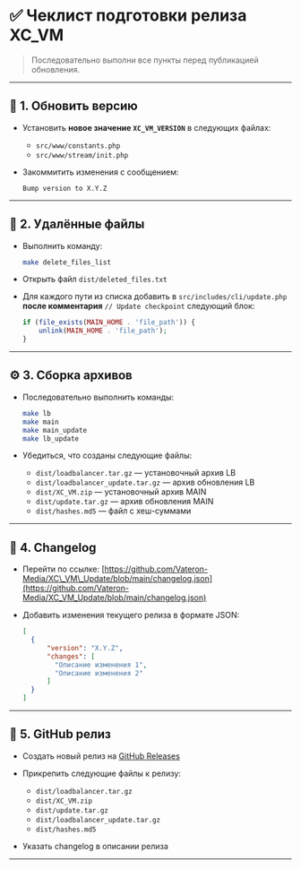 # ✅ Чеклист подготовки релиза XC\_VM

> Последовательно выполни все пункты перед публикацией обновления.

---

## 🔢 1. Обновить версию

* Установить **новое значение `XC_VM_VERSION`** в следующих файлах:

  * `src/www/constants.php`
  * `src/www/stream/init.php`
* Закоммитить изменения с сообщением:

  ```
  Bump version to X.Y.Z
  ```

---

## 🧹 2. Удалённые файлы

* Выполнить команду:

  ```bash
  make delete_files_list
  ```
* Открыть файл `dist/deleted_files.txt`
* Для каждого пути из списка добавить в `src/includes/cli/update.php` **после комментария** `// Update checkpoint` следующий блок:

  ```php
  if (file_exists(MAIN_HOME . 'file_path')) {
      unlink(MAIN_HOME . 'file_path');
  }
  ```

---

## ⚙️ 3. Сборка архивов

* Последовательно выполнить команды:

  ```bash
  make lb
  make main
  make main_update
  make lb_update
  ```
* Убедиться, что созданы следующие файлы:

  * `dist/loadbalancer.tar.gz` — установочный архив LB
  * `dist/loadbalancer_update.tar.gz` — архив обновления LB
  * `dist/XC_VM.zip` — установочный архив MAIN
  * `dist/update.tar.gz` — архив обновления MAIN
  * `dist/hashes.md5` — файл с хеш-суммами

---

## 📝 4. Changelog

* Перейти по ссылке:
  [https://github.com/Vateron-Media/XC\_VM\_Update/blob/main/changelog.json](https://github.com/Vateron-Media/XC_VM_Update/blob/main/changelog.json)
* Добавить изменения текущего релиза в формате JSON:

  ```json
  [
    {
        "version": "X.Y.Z",
        "changes": [
          "Описание изменения 1",
          "Описание изменения 2"
        ]
    }
  ]
  ```

---

## 🚀 5. GitHub релиз

* Создать новый релиз на [GitHub Releases](https://github.com/Vateron-Media/XC_VM/releases)
* Прикрепить следующие файлы к релизу:

  * `dist/loadbalancer.tar.gz`
  * `dist/XC_VM.zip`
  * `dist/update.tar.gz`
  * `dist/loadbalancer_update.tar.gz`
  * `dist/hashes.md5`
* Указать changelog в описании релиза

---

